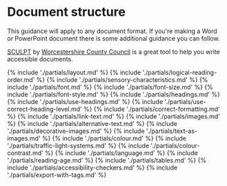 # Document structure
This guidance will apply to any document format. If you're making a Word or PowerPoint document there is some additional guidance you can follow.

[SCULPT](tools-and-resources/sculpt) by [Worcestershire County Council](https://www.worcestershire.gov.uk/) is a great tool to help you write accessible documents.

{% include './partials/layout.md' %}
{% include './partials/logical-reading-order.md' %}
{% include './partials/sensory-characteristics.md' %}
{% include './partials/font.md' %}
{% include './partials/font-size.md' %}
{% include './partials/font-style.md' %}
{% include './partials/headings.md' %}
{% include './partials/use-headings.md' %}
{% include './partials/use-correct-heading-level.md' %}
{% include './partials/correct-formatting.md' %}
{% include './partials/link-text.md' %}
{% include './partials/images.md' %}
{% include './partials/alternative-text.md' %}
{% include './partials/decorative-images.md' %}
{% include './partials/text-as-images.md' %}
{% include './partials/colour.md' %}
{% include './partials/traffic-light-systems.md' %}
{% include './partials/colour-contrast.md' %}
{% include './partials/language.md' %}
{% include './partials/reading-age.md' %}
{% include './partials/tables.md' %}
{% include './partials/accessibility-checkers.md' %}
{% include './partials/export-with-tags.md' %}
